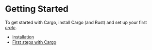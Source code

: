 # Getting Started

To get started with Cargo, install Cargo (and Rust) and set up your first
[*crate*][def-crate].

* [Installation](installation.md)
* [First steps with Cargo](first-steps.md)

[def-crate]:  ../appendix/glossary.md#crate  '"crate" (glossary entry)'

